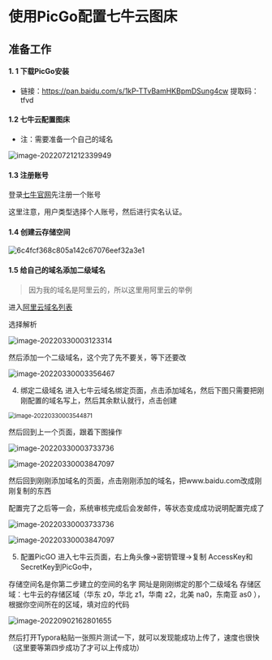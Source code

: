 # 使用PicGo配置七牛云图床

## 准备工作

#### 1. 1 下载PicGo安装

* 链接：https://pan.baidu.com/s/1kP-TTvBamHKBpmDSung4cw 
  提取码：tfvd 

#### 1.2 七牛云配置图床

* 注：需要准备一个自己的域名

![image-20220721212339949](http://downloadflies.com/blog-imgimage-20220721212339949.png)

#### 1.3 注册账号

登录[七牛官网](https://www.qiniu.com/)先注册一个账号

这里注意，用户类型选择个人账号，然后进行实名认证。

#### 1.4 创建云存储空间

![6c4fcf368c805a142c67076eef32a3e1](http://downloadflies.com/blog-img/6c4fcf368c805a142c67076eef32a3e1.png)

#### 1.5 给自己的域名添加二级域名

> 因为我的域名是阿里云的，所以这里用阿里云的举例

进入[阿里云域名列表](https://dc.console.aliyun.com/next/index?#/domain-list/all)

选择解析

![image-20220330003123314](http://downloadflies.com/blog-img/0747689e1cdc2205b238140aa93e8416.png)

然后添加一个二级域名，这个完了先不要关，等下还要改

![image-20220330003356467](http://downloadflies.com/blog-img/8de4e1820d58da359b6b48fada2b63ce.png)

4. 绑定二级域名
进入七牛云域名绑定页面，点击添加域名，然后下图只需要把刚刚配置的域名写上，然后其余默认就行，点击创建

<img src="http://downloadflies.com/blog-img/66cd88be1aa780a8fda147c1faea7b51.png" alt="image-20220330003544871" style="zoom:80%;" />

然后回到上一个页面，跟着下图操作



![image-20220330003733736](http://downloadflies.com/blog-img/61f324a844768635a01bb06b50866447.png)

![image-20220330003847097](http://downloadflies.com/blog-img/4699773498babd6a54a6016f80e908e1.png)

然后回到刚刚添加域名的页面，点击刚刚添加的域名，把www.baidu.com改成刚刚复制的东西

配置完了之后等一会，系统审核完成后会发邮件，等状态变成成功说明配置完成了

![image-20220330003733736](http://downloadflies.com/blog-img/61f324a844768635a01bb06b50866447.png)

![image-20220330003847097](http://downloadflies.com/blog-img/4699773498babd6a54a6016f80e908e1.png)

5. 配置PicGO
进入七牛云页面，右上角头像->密钥管理->复制 AccessKey和SecretKey到PicGo中，

存储空间名是你第二步建立的空间的名字
网址是刚刚绑定的那个二级域名
存储区域：七牛云的存储区域（华东 z0，华北 z1，华南 z2，北美 na0，东南亚 as0 ），根据你空间所在的区域，填对应的代码

![image-20220902162801655](https://downloadflies.com/blog-img/image-20220902162801655.png)



然后打开Typora粘贴一张照片测试一下，就可以发现能成功上传了，速度也很快（这里要等第四步成功了才可以上传成功）